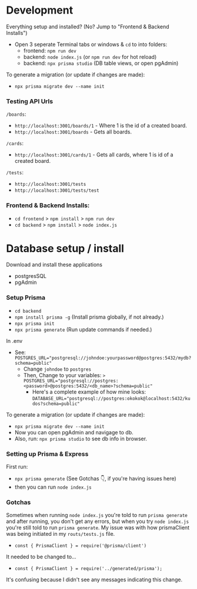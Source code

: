 # Development

Everything setup and installed? (No? Jump to "Frontend & Backend Installs")
- Open 3 seperate Terminal tabs or windows & `cd` to into folders: 
  - frontend: `npm run dev`
  - backend: `node index.js` (or `npm run dev` for hot reload)
  - backend: `npx prisma studio` (DB table views, or open pgAdmin)

To generate a migration (or update if changes are made):
- `npx prisma migrate dev --name init`

### Testing API Urls
`/boards`:
- `http://localhost:3001/boards/1` - Where 1 is the id of a created board.
- `http://localhost:3001/boards` - Gets all boards.

`/cards`:
- `http://localhost:3001/cards/1` - Gets all cards, where 1 is id of a created board.

`/tests`:
- `http://localhost:3001/tests`
- `http://localhost:3001/tests/test`

### Frontend & Backend Installs:
- `cd frontend` > `npm install` > `npm run dev`
- `cd backend` > `npm install` > `node index.js`

# Database setup / install
Download and install these applications
- postgresSQL
- pgAdmin

### Setup Prisma
- `cd backend` 
- `npm install prisma -g` (Install prisma globally, if not already.)
- `npx prisma init` 
- `npx prisma generate` (Run update commands if needed.)

In .env
- See: `POSTGRES_URL="postgresql://johndoe:yourpassword@postgres:5432/mydb?schema=public"`
  - Change `johndoe` to `postgres`
  - Then, Change to your variables: `> POSTGRES_URL="postgresql://postgres:<password>@postgres:5432/<db_name>?schema=public"`
    - Here's a complete example of how mine looks: `DATABASE_URL="postgresql://postgres:okokok@localhost:5432/kudos?schema=public"`

To generate a migration (or update if changes are made):
- `npx prisma migrate dev --name init`
- Now you can open pgAdmin and navigage to db.
- Also, run: `npx prisma studio` to see db info in browser. 

### Setting up Prisma & Express
First run:
- `npx prisma generate` (See Gotchas 👇, if you're having issues here)
- then you can run `node index.js`

### Gotchas

Sometimes when running `node index.js` you're told to run `prisma generate` and after running, you don't get any errors, but when you try `node index.js` you're still told to run `prisma generate`. My issue was with how prismaClient was being initiated in my `routs/tests.js` file. 
- `const { PrismaClient } = require('@prisma/client')`

It needed to be changed to...
- `const { PrismaClient } = require('../generated/prisma');`

It's confusing because I didn't see any messages indicating this change.

